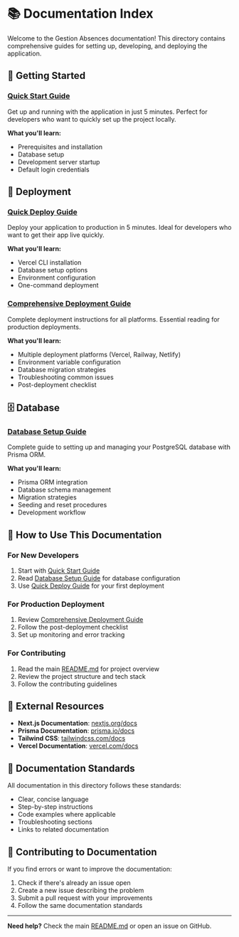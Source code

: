 # 📚 Documentation Index

Welcome to the Gestion Absences documentation! This directory contains comprehensive guides for setting up, developing, and deploying the application.

## 🚀 Getting Started

### [Quick Start Guide](QUICK_START.md)
Get up and running with the application in just 5 minutes. Perfect for developers who want to quickly set up the project locally.

**What you'll learn:**
- Prerequisites and installation
- Database setup
- Development server startup
- Default login credentials

## 🚀 Deployment

### [Quick Deploy Guide](QUICK_DEPLOY.md)
Deploy your application to production in 5 minutes. Ideal for developers who want to get their app live quickly.

**What you'll learn:**
- Vercel CLI installation
- Database setup options
- Environment configuration
- One-command deployment

### [Comprehensive Deployment Guide](DEPLOYMENT.md)
Complete deployment instructions for all platforms. Essential reading for production deployments.

**What you'll learn:**
- Multiple deployment platforms (Vercel, Railway, Netlify)
- Environment variable configuration
- Database migration strategies
- Troubleshooting common issues
- Post-deployment checklist

## 🗄️ Database

### [Database Setup Guide](DATABASE_SETUP.md)
Complete guide to setting up and managing your PostgreSQL database with Prisma ORM.

**What you'll learn:**
- Prisma ORM integration
- Database schema management
- Migration strategies
- Seeding and reset procedures
- Development workflow

## 📖 How to Use This Documentation

### For New Developers
1. Start with [Quick Start Guide](QUICK_START.md)
2. Read [Database Setup Guide](DATABASE_SETUP.md) for database configuration
3. Use [Quick Deploy Guide](QUICK_DEPLOY.md) for your first deployment

### For Production Deployment
1. Review [Comprehensive Deployment Guide](DEPLOYMENT.md)
2. Follow the post-deployment checklist
3. Set up monitoring and error tracking

### For Contributing
1. Read the main [README.md](../README.md) for project overview
2. Review the project structure and tech stack
3. Follow the contributing guidelines

## 🔗 External Resources

- **Next.js Documentation**: [nextjs.org/docs](https://nextjs.org/docs)
- **Prisma Documentation**: [prisma.io/docs](https://prisma.io/docs)
- **Tailwind CSS**: [tailwindcss.com/docs](https://tailwindcss.com/docs)
- **Vercel Documentation**: [vercel.com/docs](https://vercel.com/docs)

## 📝 Documentation Standards

All documentation in this directory follows these standards:
- Clear, concise language
- Step-by-step instructions
- Code examples where applicable
- Troubleshooting sections
- Links to related documentation

## 🤝 Contributing to Documentation

If you find errors or want to improve the documentation:

1. Check if there's already an issue open
2. Create a new issue describing the problem
3. Submit a pull request with your improvements
4. Follow the same documentation standards

---

**Need help?** Check the main [README.md](../README.md) or open an issue on GitHub.
